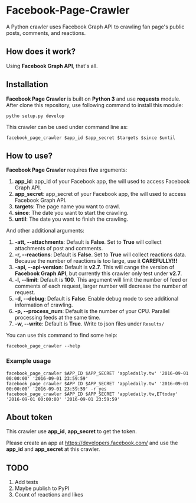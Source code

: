 # Facebook-Page-Crawler

A Python crawler uses Facebook Graph API to crawling fan page's public posts, comments, and reactions.

## How does it work?

Using **Facebook Graph API**, that's all.

## Installation

**Facebook Page Crawler** is built on **Python 3** and use **requests** module.
After clone this repository, use following command to install this module:
```
pytho setup.py develop
```

This crawler can be used under command line as:
```
facebook_page_crawler $app_id $app_secret $targets $since $until
```

## How to use?

**Facebook Page Crawler** requires **five** arguments:

1. **app_id**: app_id of your Facebook app, the will used to access Facebook Graph API.
2. **app_secret**: app_secret of your Facebook app, the will used to access Facebook Graph API.
3. **targets**: The page name you want to crawl.
4. **since**: The date you want to start the crawling.
5. **until**: The date you want to finish the crawling.

And other additional arguments:

1. **-att, --attachments**: Default is **False**. Set to **True** will collect attachments of post and comments.
2. **-r, --reactions**: Default is **False**. Set to **True** will collect reactions data. Because the number of reactions is too large, use it **CAREFULLY!!!**
3. **-api, --api-version**: Default is **v2.7**. This will cange the version of **Facebook Graph API**, but currently this crawler only test under **v2.7**.
4. **-l, --limit**: Default is **100**. This argument will limit the number of feed or comments of each request, larger number will decrease the number of request.
5. **-d, --debug**: Default is **False**. Enable debug mode to see additional information of crawling.
6. **-p, --process_num**: Default is the number of your CPU. Parallel processing feeds at the same time.
7. **-w, --write**: Default is **True**. Write to json files under `Results/`

You can use this command to find some help:
```
facebook_page_crawler --help
```

### Example usage

```
facebook_page_crawler $APP_ID $APP_SECRET 'appledaily.tw' '2016-09-01 00:00:00' '2016-09-01 23:59:59'
facebook_page_crawler $APP_ID $APP_SECRET 'appledaily.tw' '2016-09-01 00:00:00' '2016-09-01 23:59:59' -r yes
facebook_page_crawler $APP_ID $APP_SECRET 'appledaily.tw,ETtoday' '2016-09-01 00:00:00' '2016-09-01 23:59:59'
```

## About token

This crawler use **app_id**, **app_secret** to get the token.

Please create an app at https://developers.facebook.com/ and use the **app_id** and **app_secret** at this crawler.

## TODO

1. Add tests
2. Maybe publish to PyPI
3. Count of reactions and likes
